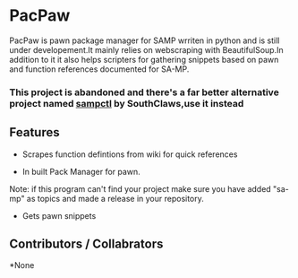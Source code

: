 # PacPaw

PacPaw is pawn package manager for SAMP wrriten in python and is still under developement.It mainly relies on webscraping with BeautifulSoup.In addition to it it also helps scripters for gathering snippets based on pawn and function references documented for SA-MP.

### This project is abandoned and there's a far better alternative project named [sampctl](https://github.com/Southclaws/sampctl) by SouthClaws,use it instead

## Features

* Scrapes function defintions from wiki for quick references

* In built Pack Manager for pawn.

Note: if this program can't find your project make sure you have added "sa-mp" as topics and made a release in your repository.

* Gets pawn snippets
  

## Contributors / Collabrators

*None